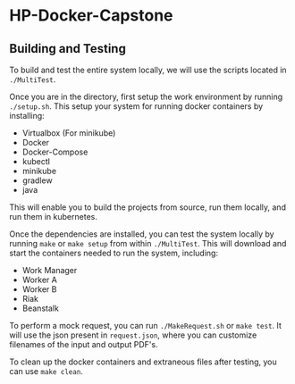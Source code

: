 # HP-Docker-Capstone

## Building and Testing
To build and test the entire system locally, we will use the scripts located in `./MultiTest`.

Once you are in the directory, first setup the work environment by running `./setup.sh`.
This setup your system for running docker containers by installing:

* Virtualbox (For minikube)
* Docker
* Docker-Compose
* kubectl
* minikube
* gradlew
* java

This will enable you to build the projects from source, run them locally, and run them in kubernetes.

Once the dependencies are installed, you can test the system locally by running `make` or `make setup` from within `./MultiTest`.
This will download and start the containers needed to run the system, including:

* Work Manager
* Worker A
* Worker B
* Riak
* Beanstalk

To perform a mock request, you can run `./MakeRequest.sh` or `make test`.
It will use the json present in `request.json`, where you can customize filenames of the input and output PDF's.

To clean up the docker containers and extraneous files after testing, you can use `make clean`.
